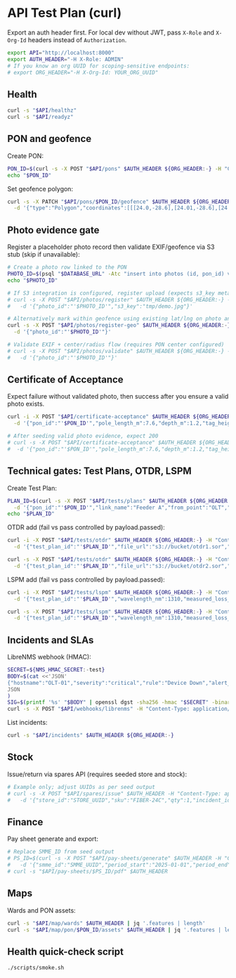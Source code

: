 # API Test Plan (curl)

Export an auth header first. For local dev without JWT, pass `X-Role` and `X-Org-Id` headers instead of `Authorization`.

```bash
export API="http://localhost:8000"
export AUTH_HEADER="-H X-Role: ADMIN"
# If you know an org UUID for scoping-sensitive endpoints:
# export ORG_HEADER="-H X-Org-Id: YOUR_ORG_UUID"
```

## Health

```bash
curl -s "$API/healthz"
curl -s "$API/readyz"
```

## PON and geofence

Create PON:
```bash
PON_ID=$(curl -s -X POST "$API/pons" $AUTH_HEADER ${ORG_HEADER:-} -H "Content-Type: application/json" -d '{"name":"PON-001","ward":"Ward 1"}' | jq -r '.id')
echo "$PON_ID"
```

Set geofence polygon:
```bash
curl -s -X PATCH "$API/pons/$PON_ID/geofence" $AUTH_HEADER ${ORG_HEADER:-} -H "Content-Type: application/json" \
  -d '{"type":"Polygon","coordinates":[[[24.0,-28.6],[24.01,-28.6],[24.01,-28.59],[24.0,-28.59],[24.0,-28.6]]]}'
```

## Photo evidence gate

Register a placeholder photo record then validate EXIF/geofence via S3 stub (skip if unavailable):
```bash
# Create a photo row linked to the PON
PHOTO_ID=$(psql "$DATABASE_URL" -Atc "insert into photos (id, pon_id) values (gen_random_uuid(), '$PON_ID'::uuid) returning id")
echo "$PHOTO_ID"

# If S3 integration is configured, register upload (expects s3_key metadata)
# curl -s -X POST "$API/photos/register" $AUTH_HEADER ${ORG_HEADER:-} -H "Content-Type: application/json" \
#   -d '{"photo_id":"'$PHOTO_ID'","s3_key":"tmp/demo.jpg"}'

# Alternatively mark within geofence using existing lat/lng on photo and polygon via register-geo
curl -s -X POST "$API/photos/register-geo" $AUTH_HEADER ${ORG_HEADER:-} -H "Content-Type: application/json" \
  -d '{"photo_id":"'$PHOTO_ID'"}'

# Validate EXIF + center/radius flow (requires PON center configured)
# curl -s -X POST "$API/photos/validate" $AUTH_HEADER ${ORG_HEADER:-} -H "Content-Type: application/json" \
#   -d '{"photo_id":"'$PHOTO_ID'"}'
```

## Certificate of Acceptance

Expect failure without validated photo, then success after you ensure a valid photo exists.
```bash
curl -i -X POST "$API/certificate-acceptance" $AUTH_HEADER ${ORG_HEADER:-} -H "Content-Type: application/json" \
  -d '{"pon_id":"'$PON_ID'","pole_length_m":7.6,"depth_m":1.2,"tag_height_m":2.25}' | grep -E "^(HTTP|HTTP/|400|403|409)" || true

# After seeding valid photo evidence, expect 200
# curl -s -X POST "$API/certificate-acceptance" $AUTH_HEADER ${ORG_HEADER:-} -H "Content-Type: application/json" \
#  -d '{"pon_id":"'$PON_ID'","pole_length_m":7.6,"depth_m":1.2,"tag_height_m":2.25}'
```

## Technical gates: Test Plans, OTDR, LSPM

Create Test Plan:
```bash
PLAN_ID=$(curl -s -X POST "$API/tests/plans" $AUTH_HEADER ${ORG_HEADER:-} -H "Content-Type: application/json" \
  -d '{"pon_id":"'$PON_ID'","link_name":"Feeder A","from_point":"OLT","to_point":"SPL01","wavelength_nm":1310,"max_loss_db":0.35}' | jq -r '.id')
echo "$PLAN_ID"
```

OTDR add (fail vs pass controlled by payload.passed):
```bash
curl -i -X POST "$API/tests/otdr" $AUTH_HEADER ${ORG_HEADER:-} -H "Content-Type: application/json" \
  -d '{"test_plan_id":"'$PLAN_ID'","file_url":"s3://bucket/otdr1.sor","total_loss_db":0.6,"passed":false}' | grep "HTTP/1.1" || true

curl -s -X POST "$API/tests/otdr" $AUTH_HEADER ${ORG_HEADER:-} -H "Content-Type: application/json" \
  -d '{"test_plan_id":"'$PLAN_ID'","file_url":"s3://bucket/otdr2.sor","total_loss_db":0.1,"passed":true}'
```

LSPM add (fail vs pass controlled by payload.passed):
```bash
curl -i -X POST "$API/tests/lspm" $AUTH_HEADER ${ORG_HEADER:-} -H "Content-Type: application/json" \
  -d '{"test_plan_id":"'$PLAN_ID'","wavelength_nm":1310,"measured_loss_db":0.9,"passed":false}' | grep "HTTP/1.1" || true

curl -s -X POST "$API/tests/lspm" $AUTH_HEADER ${ORG_HEADER:-} -H "Content-Type: application/json" \
  -d '{"test_plan_id":"'$PLAN_ID'","wavelength_nm":1310,"measured_loss_db":0.2,"passed":true}'
```

## Incidents and SLAs

LibreNMS webhook (HMAC):
```bash
SECRET=${NMS_HMAC_SECRET:-test}
BODY=$(cat <<'JSON'
{"hostname":"OLT-01","severity":"critical","rule":"Device Down","alert_id":12345,"state":"alert","msg":"OLT-01 no response"}
JSON
)
SIG=$(printf '%s' "$BODY" | openssl dgst -sha256 -hmac "$SECRET" -binary | xxd -p -c 256)
curl -s -X POST "$API/webhooks/librenms" -H "Content-Type: application/json" -H "X-Signature: $SIG" --data-binary "$BODY"
```

List incidents:
```bash
curl -s "$API/incidents" $AUTH_HEADER ${ORG_HEADER:-}
```

## Stock

Issue/return via spares API (requires seeded store and stock):
```bash
# Example only; adjust UUIDs as per seed output
# curl -s -X POST "$API/spares/issue" $AUTH_HEADER -H "Content-Type: application/json" \
#   -d '{"store_id":"STORE_UUID","sku":"FIBER-24C","qty":1,"incident_id":null}'
```

## Finance

Pay sheet generate and export:
```bash
# Replace SMME_ID from seed output
# PS_ID=$(curl -s -X POST "$API/pay-sheets/generate" $AUTH_HEADER -H "Content-Type: application/json" \
#   -d '{"smme_id":"SMME_UUID","period_start":"2025-01-01","period_end":"2025-01-31"}' | jq -r '.pay_sheet_id')
# curl -s "$API/pay-sheets/$PS_ID/pdf" $AUTH_HEADER
```

## Maps

Wards and PON assets:
```bash
curl -s "$API/map/wards" $AUTH_HEADER | jq '.features | length'
curl -s "$API/map/pon/$PON_ID/assets" $AUTH_HEADER | jq '.features | length'
```

## Health quick-check script

```bash
./scripts/smoke.sh
```

